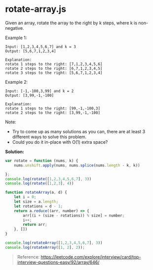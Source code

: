 # rotate-array.js
Given an array, rotate the array to the right by k steps, where k is non-negative.

Example 1:

```
Input: [1,2,3,4,5,6,7] and k = 3
Output: [5,6,7,1,2,3,4]

Explanation:
rotate 1 steps to the right: [7,1,2,3,4,5,6]
rotate 2 steps to the right: [6,7,1,2,3,4,5]
rotate 3 steps to the right: [5,6,7,1,2,3,4]
```

Example 2:

```
Input: [-1,-100,3,99] and k = 2
Output: [3,99,-1,-100]

Explanation: 
rotate 1 steps to the right: [99,-1,-100,3]
rotate 2 steps to the right: [3,99,-1,-100]
```

Note:

- Try to come up as many solutions as you can, there are at least 3 different ways to solve this problem.
- Could you do it in-place with O(1) extra space?


**Solution:**

<!-- js-console -->
```javascript
var rotate = function (nums, k) {
    nums.unshift.apply(nums, nums.splice(nums.length - k, k))

};
console.log(rotate([1,2,3,4,5,6,7], 3))
console.log(rotate([1,2,3], 4))

function rotateArray(a, d) {
    let i = 0;
    let size = a.length;
    let rotations = d - 1;
    return a.reduce((arr, number) => {
        arr[(i + (size - rotations)) % size] = number;
        i++;
        return arr;
    }, [])
}

console.log(rotateArray([1,2,3,4,5,6,7], 3))
console.log(rotateArray([1, 2], 2));
```

> Reference: https://leetcode.com/explore/interview/card/top-interview-questions-easy/92/array/646/